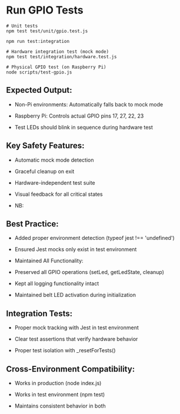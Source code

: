 # Run GPIO Tests

```
# Unit tests
npm test test/unit/gpio.test.js

npm run test:integration

# Hardware integration test (mock mode)
npm test test/integration/hardware.test.js

# Physical GPIO test (on Raspberry Pi)
node scripts/test-gpio.js

```

## Expected Output:

- Non-Pi environments: Automatically falls back to mock mode

- Raspberry Pi: Controls actual GPIO pins 17, 27, 22, 23

- Test LEDs should blink in sequence during hardware test

##  Key Safety Features:

- Automatic mock mode detection

- Graceful cleanup on exit

- Hardware-independent test suite

- Visual feedback for all critical states

- NB:

## Best Practice:

- Added proper environment detection (typeof jest !== 'undefined')

- Ensured Jest mocks only exist in test environment

- Maintained All Functionality:

- Preserved all GPIO operations (setLed, getLedState, cleanup)

- Kept all logging functionality intact

- Maintained belt LED activation during initialization

## Integration Tests:

- Proper mock tracking with Jest in test environment

- Clear test assertions that verify hardware behavior

- Proper test isolation with _resetForTests()

## Cross-Environment Compatibility:

- Works in production (node index.js)

- Works in test environment (npm test)

- Maintains consistent behavior in both

